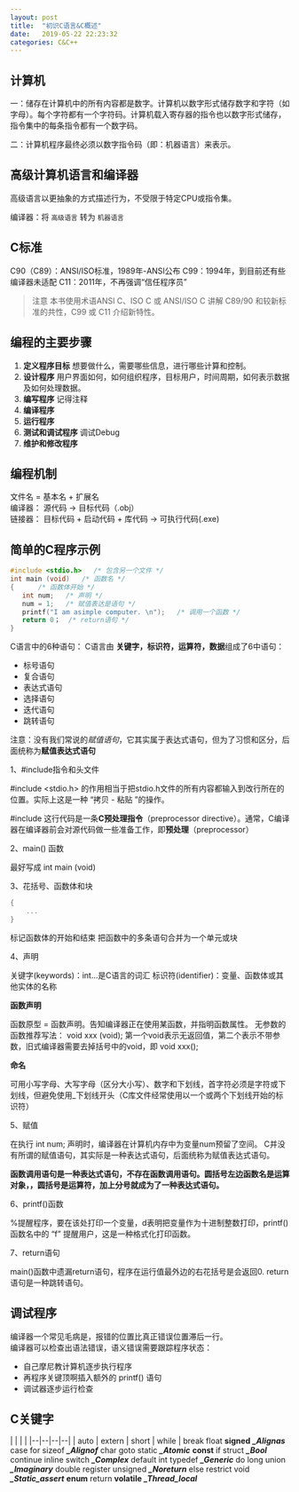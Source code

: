 ```yaml
---
layout: post
title:  "初识C语言&C概述"
date:   2019-05-22 22:23:32
categories: C&C++
---
```


## 计算机

一：储存在计算机中的所有内容都是数字。计算机以数字形式储存数字和字符（如字母）。每个字符都有一个字符码。计算机载入寄存器的指令也以数字形式储存，指令集中的每条指令都有一个数字码。

二：计算机程序最终必须以数字指令码（即：机器语言）来表示。

## 高级计算机语言和编译器

高级语言以更抽象的方式描述行为，不受限于特定CPU或指令集。

编译器：将 `高级语言` 转为 `机器语言`

## C标准

C90（C89）：ANSI/ISO标准，1989年-ANSI公布
C99：1994年，到目前还有些编译器未适配
C11：2011年，不再强调“信任程序员”

>注意
>本书使用术语ANSI C、ISO C 或 ANSI/ISO C 讲解 C89/90 和较新标准的共性，C99 或 C11 介绍新特性。

## 编程的主要步骤

1. **定义程序目标**
   想要做什么，需要哪些信息，进行哪些计算和控制。
2. **设计程序**
  用户界面如何，如何组织程序，目标用户，时间周期，如何表示数据及如何处理数据。
3. **编写程序**
    记得注释
4. **编译程序**
5. **运行程序**
6. **测试和调试程序**
    调试Debug
7. **维护和修改程序**

## 编程机制

文件名 = 基本名 + 扩展名  
编译器： 源代码 -> 目标代码（.obj）  
链接器： 目标代码 + 启动代码 + 库代码 -> 可执行代码(.exe)

 ## 简单的C程序示例
 
 ```c
 #include <stdio.h>   /* 包含另一个文件 */
 int main (void)   /* 函数名 */
 {      /* 函数体开始 */
    int num;   /* 声明 */
    num = 1;   /* 赋值表达是语句 */
    printf("I am asimple computer. \n");   /* 调用一个函数 */
    return 0；  /* return语句 */
 }
 
 ```
 
 C语言中的6种语句：
 C语言由 **关键字，标识符，运算符，数据**组成了6中语句：
 
 - 标号语句  
 - 复合语句  
 - 表达式语句  
 - 选择语句  
 - 迭代语句  
 - 跳转语句

注意：没有我们常说的*赋值语句*，它其实属于表达式语句，但为了习惯和区分，后面统称为**赋值表达式语句**
 
1、#include指令和头文件
 
#include <stdio.h> 的作用相当于把stdio.h文件的所有内容都输入到改行所在的位置。实际上这是一种 “拷贝 - 粘贴 ”的操作。
 
 #include 这行代码是一条**C预处理指令**（preprocessor directive）。通常，C编译器在编译器前会对源代码做一些准备工作，即**预处理**（preprocessor）

2、main() 函数

最好写成 int main (void)

3、花括号、函数体和块

```c
{
    ...
}
```
标记函数体的开始和结束
把函数中的多条语句合并为一个单元或块

4、声明

关键字(keywords)：int...是C语言的词汇
标识符(identifier)：变量、函数体或其他实体的名称

**函数声明**

函数原型 = 函数声明。告知编译器正在使用某函数，并指明函数属性。
无参数的函数推荐写法：
void xxx (void); 第一个void表示无返回值，第二个表示不带参数，旧式编译器需要去掉括号中的void，即
void xxx();

**命名**

可用小写字母、大写字母（区分大小写）、数字和下划线，首字符必须是字符或下划线，但避免使用_下划线开头（C库文件经常使用以一个或两个下划线开始的标识符）

5、赋值

在执行 int num; 声明时，编译器在计算机内存中为变量num预留了空间。
C并没有所谓的赋值语句，其实际是一种表达式语句，后面统称为赋值表达式语句。

**函数调用语句是一种表达式语句，不存在函数调用语句。圆括号左边函数名是运算对象，，圆括号是运算符，加上分号就成为了一种表达式语句。**

6、printf()函数

%提醒程序，要在该处打印一个变量，d表明把变量作为十进制整数打印，printf() 函数名中的 “f” 提醒用户，这是一种格式化打印函数。

7、return语句

main()函数中遗漏return语句，程序在运行值最外边的右花括号是会返回0.
return语句是一种跳转语句。

## 调试程序

编译器一个常见毛病是，报错的位置比真正错误位置滞后一行。  
编译器可以检查出语法错误，语义错误需要跟踪程序状态：
* 自己摩尼教计算机逐步执行程序
* 再程序关键顶啊插入额外的 printf() 语句
* 调试器逐步运行检查

## C关键字

|   |   |   |
|--|--|--|--|
|  auto  |  extern  |  short  |  while  |
break  float  **signed**  ***_Alignas***
case  for  sizeof  ***_Alignof***
char  goto  static  ***_Atomic***
**const**  if  struct  ***_Bool***
continue  inline  switch  ***_Complex***
default  int  typedef  ***_Generic***
do  long  union  ***_Imaginary***
double  register  unsigned  ***_Noreturn***
else  restrict  void  ***_Static_assert***
**enum**  return  **volatile**  ***_Thread_local***




